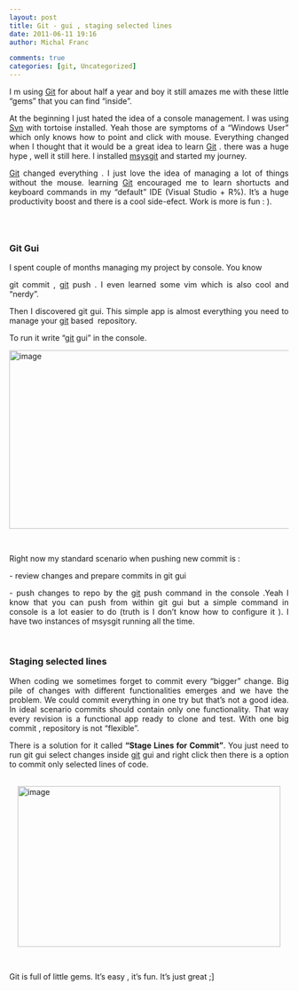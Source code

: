 ```yaml
---
layout: post
title: Git - gui , staging selected lines
date: 2011-06-11 19:16
author: Michal Franc

comments: true
categories: [git, Uncategorized]
---
```

<p align="justify">I m using <a href="http://git-scm.com/">Git</a> for about half a year and boy it still amazes me with these little “gems” that you can find “inside”. </p> <p align="justify">At the beginning I just hated the idea of a console management. I was using <a href="http://subversion.tigris.org/">Svn</a> with tortoise installed. Yeah those are symptoms of a “Windows User” which only knows how to point and click with mouse. Everything changed when I thought that it would be a great idea to learn <a href="http://git-scm.com/">Git</a> . there was a huge hype , well it still here. I installed <a href="http://code.google.com/p/msysgit/">msysgit</a> and started my journey. </p> <p align="justify"><a href="http://git-scm.com/">Git</a> changed everything . I just love the idea of managing a lot of things without the mouse. learning <a href="http://git-scm.com/">Git</a> encouraged me to learn shortucts and keyboard commands in my “default” IDE (Visual Studio + R%). It’s a huge productivity boost and there is a cool side-efect. Work is more is fun : ). </p> <h3 align="justify"><font></font>&nbsp;</h3> <h3 align="justify"><font>Git Gui</font></h3> <p align="justify">I spent couple of months managing my project by console. You know</p> <p align="justify">git commit , <a href="http://git-scm.com/">git</a> push . I even learned some vim which is also cool and “nerdy”.</p> <p align="justify">Then I discovered git gui. This simple app is almost everything you need to manage your <a href="http://git-scm.com/">git</a> based&nbsp; repository. </p> <p align="justify">To run it write “<a href="http://git-scm.com/">git</a> gui” in the console.</p> <p align="justify"><a href="http://lammichalfranc.files.wordpress.com/2011/06/image.png"><img style="background-image:none;border-bottom:0;border-left:0;padding-left:0;padding-right:0;display:block;float:none;border-top:0;border-right:0;padding-top:0;margin:0 auto 5px;" title="image" border="0" alt="image" src="http://lammichalfranc.files.wordpress.com/2011/06/image_thumb.png" width="571" height="322"></a></p> <p align="justify">&nbsp;</p> <p align="justify">Right now my standard scenario when pushing new commit is :</p> <p align="justify">- review changes and prepare commits in git gui</p> <p align="justify">- push changes to repo by the <a href="http://git-scm.com/">git</a> push command in the console .Yeah I know that you can push from within git gui but a simple command in console is a lot easier to do (truth is I don’t know how to configure it ). I have two instances of msysgit running all the time.</p> <p align="justify">&nbsp;</p> <h3 align="justify"></h3> <h3 align="justify"><font>Staging selected lines</font></h3> <p align="justify">When coding we sometimes forget to commit every “bigger” change. Big pile of changes with different functionalities emerges and we have the problem. We could commit everything in one try but that’s not a good idea. In ideal scenario commits should contain only one functionality. That way every revision is a functional app ready to clone and test. With one big commit , repository is not “flexible”. </p> <p align="justify">There is a solution for it called <strong>“Stage Lines for Commit”</strong>. You just need to run git gui select changes inside <a href="http://git-scm.com/">git</a> gui and right click then there is a option to commit only selected lines of code. </p> <p align="justify">&nbsp;<a href="http://lammichalfranc.files.wordpress.com/2011/06/image1.png"><img style="background-image:none;border-bottom:0;border-left:0;padding-left:0;padding-right:0;display:block;float:none;border-top:0;border-right:0;padding-top:0;margin:0 auto 5px;" title="image" border="0" alt="image" src="http://lammichalfranc.files.wordpress.com/2011/06/image_thumb1.png" width="474" height="290"></a></p> <p align="justify">&nbsp;</p> <p align="justify">Git is full of little gems. It’s easy , it’s fun. It’s just great ;]</p>
